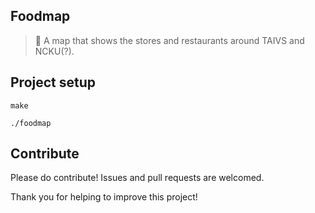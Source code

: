 ## Foodmap
> 🍜 A map that shows the stores and restaurants around TAIVS and NCKU(?).

## Project setup

```shell
make
```

```shell
./foodmap
```

## Contribute

Please do contribute! Issues and pull requests are welcomed.

Thank you for helping to improve this project!

